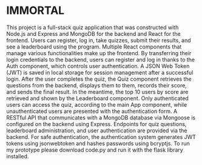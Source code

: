 # IMMORTAL
This project is a full-stack quiz application that was constructed with Node.js and Express and MongoDB for the backend and React for the frontend. Users can register, log in, take quizzes, submit their results, and see a leaderboard using the program. Multiple React components that manage various functionalities make up the frontend. By transferring their login credentials to the backend, users can register and log in thanks to the Auth component, which controls user authentication. A JSON Web Token (JWT) is saved in local storage for session management after a successful login. After the user completes the quiz, the Quiz component retrieves the questions from the backend, displays them to them, records their score, and sends the final result. 
In the meantime, the top 10 users by score are retrieved and shown by the Leaderboard component. Only authenticated users can access the quiz, according to the main App component, while unauthenticated users are presented with the authentication form.
A RESTful API that communicates with a MongoDB database via Mongoose is configured on the backend using Express. Endpoints for quiz questions, leaderboard administration, and user authentication are provided via the backend. For safe authentication, the authentication system generates JWT tokens using jsonwebtoken and hashes passwords using bcryptjs. To run my prototype please download code.py and run it with the flask library installed.

